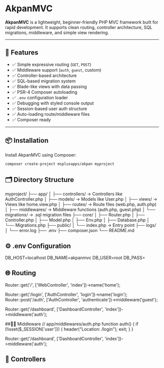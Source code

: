 # AkpanMVC

**AkpanMVC** is a lightweight, beginner-friendly PHP MVC framework built for rapid development. It supports clean routing, controller architecture, SQL migrations, middleware, and simple view rendering.

---

## 🚀 Features

- ✅ Simple expressive routing (`GET`, `POST`)
- ✅ Middleware support (`auth`, `guest`, custom)
- ✅ Controller-based architecture
- ✅ SQL-based migration system
- ✅ Blade-like views with data passing
- ✅ PSR-4 Composer autoloading
- ✅ `.env` configuration loader
- ✅ Debugging with styled console output
- ✅ Session-based user auth structure
- ✅ Auto-loading route/middleware files
- ✅ Composer ready

---

## 📦 Installation

Install AkpanMVC using Composer:

```bash
composer create-project msplusapps/akpan myproject
```

## 🗂 Directory Structure
myproject/
├── app/
│   ├── controllers/         → Controllers like AuthController.php
│   ├── models/              → Models like User.php
│   ├── views/               → Views like home.view.php
│   ├── routes/              → Route files (web.php, auth.php)
│   ├── middlewares/         → Middleware functions (auth.php, guest.php)
│   └── migrations/          → .sql migration files
├── core/
│   ├── Router.php
│   ├── Controller.php
│   ├── Model.php
│   ├── Env.php
│   ├── Database.php
│   └── Migrations.php
├── public/
│   └── index.php            → Entry point
├── logs/
│   └── error.log
├── .env
├── composer.json
└── README.md

## ⚙️ .env Configuration

DB_HOST=localhost
DB_NAME=akpanmvc
DB_USER=root
DB_PASS=


## 🌐 Routing
Router::get('/', ['WebController', 'index'])->name('home');

Router::get('/login', ['AuthController', 'login'])->name('login');
Router::post('/auth', ['AuthController', 'authenticate'])->middleware('guest');

Router::get('/dashboard', ['DashboardController', 'index'])->middleware('auth');

##🧍‍♂️ Middleware
// app/middlewares/auth.php
function auth() {
    if (!isset($_SESSION['user'])) {
        header("Location: /login");
        exit;
    }
}

Router::get('/dashboard', ['DashboardController', 'index'])->middleware('auth');

## 🧩 Controllers